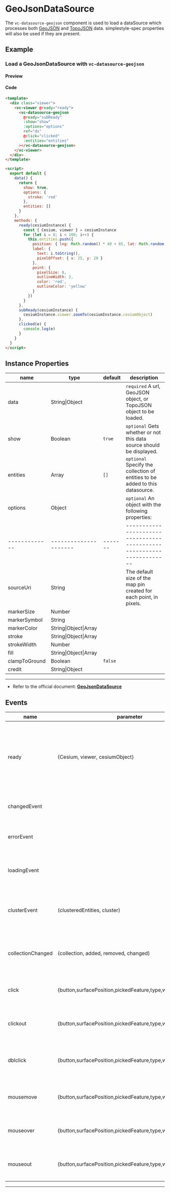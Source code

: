 # GeoJsonDataSource

The `vc-datasource-geojson` component is used to load a dataSource which processes both [GeoJSON](https://geojson.org/) and [TopoJSON](https://github.com/topojson/topojson) data. simplestyle-spec properties will also be used if they are present.

## Example

### Load a GeoJsonDataSource with `vc-datasource-geojson`

#### Preview

<doc-preview>
  <template>
    <div class="viewer">
      <vc-viewer @ready="ready">
        <vc-datasource-geojson
          data="./statics/SampleData/lineData/streamline.json"
          @ready="subReady"
          :show="show"
          :options="options"
          ref="ds"
          @click="clicked"
          :entities="entities"
        ></vc-datasource-geojson>
      </vc-viewer>
    </div>
  </template>

  <script>
    export default {
      data() {
        return {
          show: true,
          options: {
            stroke: 'red'
          },
          entities: []
        }
      },
      methods: {
        ready(cesiumInstance) {
          const { Cesium, viewer } = cesiumInstance
           for (let i = 0; i < 100; i++) {
            this.entities.push({
              position: { lng: Math.random() * 40 + 85, lat: Math.random() * 30 + 21 },
              label: {
                text: i.toString(),
                pixelOffset: {x: 25, y: 20}
              },
              point: {
                pixelSize: 8,
                outlineWidth: 2,
                color: 'red',
                outlineColor: 'yellow'
              }
            })
          }
        },
        subReady(cesiumInstance) {
          cesiumInstance.viewer.zoomTo(cesiumInstance.cesiumObject)
        },
        clicked(e) {
          console.log(e)
        }
      }
    }
  </script>
</doc-preview>

#### Code

```html
<template>
  <div class="viewer">
    <vc-viewer @ready="ready">
      <vc-datasource-geojson
        @ready="subReady"
        :show="show"
        :options="options"
        ref="ds"
        @click="clicked"
        :entities="entities"
      ></vc-datasource-geojson>
    </vc-viewer>
  </div>
</template>

<script>
  export default {
    data() {
      return {
        show: true,
        options: {
          stroke: 'red'
        },
        entities: []
      }
    },
    methods: {
      ready(cesiumInstance) {
        const { Cesium, viewer } = cesiumInstance
        for (let i = 0; i < 100; i++) {
          this.entities.push({
            position: { lng: Math.random() * 40 + 85, lat: Math.random() * 30 + 21 },
            label: {
              text: i.toString(),
              pixelOffset: { x: 25, y: 20 }
            },
            point: {
              pixelSize: 8,
              outlineWidth: 2,
              color: 'red',
              outlineColor: 'yellow'
            }
          })
        }
      },
      subReady(cesiumInstance) {
        cesiumInstance.viewer.zoomTo(cesiumInstance.cesiumObject)
      },
      clicked(e) {
        console.log(e)
      }
    }
  }
</script>
```

## Instance Properties

| name          | type                  | default | description                                                                   |
| ------------- | --------------------- | ------- | ----------------------------------------------------------------------------- |
| data          | String\|Object        |         | `required` A url, GeoJSON object, or TopoJSON object to be loaded.            |
| show          | Boolean               | `true`  | `optional` Gets whether or not this data source should be displayed.          |
| entities      | Array                 | `[]`    | `optional` Specify the collection of entities to be added to this datasource. |
| options       | Object                |         | `optional` An object with the following properties:                           |
| ------------- | --------------------- | ------- | --------------------------------------------------------------------          |
| sourceUri     | String                |         | The default size of the map pin created for each point, in pixels.            |
| markerSize    | Number                |         |                                                                               |
| markerSymbol  | String                |         |                                                                               |
| markerColor   | String\|Object\|Array |         |                                                                               |
| stroke        | String\|Object\|Array |         |                                                                               |
| strokeWidth   | Number                |         |                                                                               |
| fill          | String\|Object\|Array |         |                                                                               |
| clampToGround | Boolean               | `false` |                                                                               |
| credit        | String\|Object        |         |                                                                               |

---

- Refer to the official document: **[GeoJsonDataSource](https://cesium.com/docs/cesiumjs-ref-doc/GeoJsonDataSource.html)**

## Events

<!-- prettier-ignore -->
| name | parameter | description |
| ---- | --------- | ----------- |
| ready | {Cesium, viewer, cesiumObject} | Triggers when the component is ready. It returns a core class of Cesium, a viewer instance, and the cesiumObject. |
| changedEvent | | Triggers when the underlying data changes. |
| errorEvent | | Triggers if an error is encountered during processing. |
| loadingEvent | | Triggers the data source either starts or stops loading. |
| clusterEvent | (clusteredEntities, cluster) | Gets the event that is fired when entities are added or removed from the collection.|
| collectionChanged | (collection, added, removed, changed) | Gets the event that will be raised when a new cluster will be displayed.|
| click | {button,surfacePosition,pickedFeature,type,windowPosition} | Triggered when the mouse clicks on the datasource. |
| clickout | {button,surfacePosition,pickedFeature,type,windowPosition} | Touch when the mouse clicks outside the datasource.|
| dblclick | {button,surfacePosition,pickedFeature,type,windowPosition} | Triggered when the left mouse button double-clicks the datasource. |
| mousemove | {button,surfacePosition,pickedFeature,type,windowPosition} | Triggered when the mouse moves on this datasource. |
| mouseover | {button,surfacePosition,pickedFeature,type,windowPosition} | Triggered when the mouse moves to this datasource. |
| mouseout | {button,surfacePosition,pickedFeature,type,windowPosition} | Triggered when the mouse moves out of the datasource. |

---
